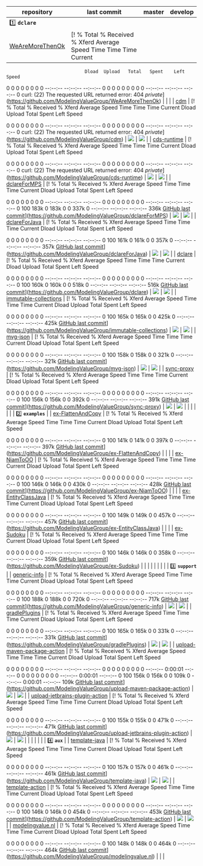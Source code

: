 | repository | last commit  | master | develop |
|------------|--------------|--------|---------|
| :one: **`dclare`** |
| [WeAreMoreThenOk](https://github.com/ModelingValueGroup/WeAreMoreThenOk) | [!  % Total    % Received % Xferd  Average Speed   Time    Time     Time  Current
                                 Dload  Upload   Total   Spent    Left  Speed

  0     0    0     0    0     0      0      0 --:--:-- --:--:-- --:--:--     0
  0     0    0     0    0     0      0      0 --:--:-- --:--:-- --:--:--     0
curl: (22) The requested URL returned error: 404 
_private_](https://github.com/ModelingValueGroup/WeAreMoreThenOk) |  |  |
| [cdm](https://github.com/ModelingValueGroup/cdm) | [!  % Total    % Received % Xferd  Average Speed   Time    Time     Time  Current
                                 Dload  Upload   Total   Spent    Left  Speed

  0     0    0     0    0     0      0      0 --:--:-- --:--:-- --:--:--     0
  0     0    0     0    0     0      0      0 --:--:-- --:--:-- --:--:--     0
curl: (22) The requested URL returned error: 404 
_private_](https://github.com/ModelingValueGroup/cdm) | [![](https://github.com/ModelingValueGroup/cdm/actions/workflows/build.yaml/badge.svg?branch=master)](https://github.com/ModelingValueGroup/cdm/actions) | [![](https://github.com/ModelingValueGroup/cdm/actions/workflows/build.yaml/badge.svg?branch=develop)](https://github.com/ModelingValueGroup/cdm/actions) |
| [cds-runtime](https://github.com/ModelingValueGroup/cds-runtime) | [!  % Total    % Received % Xferd  Average Speed   Time    Time     Time  Current
                                 Dload  Upload   Total   Spent    Left  Speed

  0     0    0     0    0     0      0      0 --:--:-- --:--:-- --:--:--     0
  0     0    0     0    0     0      0      0 --:--:-- --:--:-- --:--:--     0
curl: (22) The requested URL returned error: 404 
_private_](https://github.com/ModelingValueGroup/cds-runtime) | [![](https://github.com/ModelingValueGroup/cds-runtime/actions/workflows/build.yaml/badge.svg?branch=master)](https://github.com/ModelingValueGroup/cds-runtime/actions) | [![](https://github.com/ModelingValueGroup/cds-runtime/actions/workflows/build.yaml/badge.svg?branch=develop)](https://github.com/ModelingValueGroup/cds-runtime/actions) |
| [dclareForMPS](https://github.com/ModelingValueGroup/dclareForMPS) | [!  % Total    % Received % Xferd  Average Speed   Time    Time     Time  Current
                                 Dload  Upload   Total   Spent    Left  Speed

  0     0    0     0    0     0      0      0 --:--:-- --:--:-- --:--:--     0
  0     0    0     0    0     0      0      0 --:--:-- --:--:-- --:--:--     0
100  183k    0  183k    0     0   337k      0 --:--:-- --:--:-- --:--:--  336k
[GitHub last commit](https://img.shields.io/github/last-commit/ModelingValueGroup/dclareForMPS/develop?style=for-the-badge)](https://github.com/ModelingValueGroup/dclareForMPS) | [![](https://github.com/ModelingValueGroup/dclareForMPS/actions/workflows/build.yaml/badge.svg?branch=master)](https://github.com/ModelingValueGroup/dclareForMPS/actions) | [![](https://github.com/ModelingValueGroup/dclareForMPS/actions/workflows/build.yaml/badge.svg?branch=develop)](https://github.com/ModelingValueGroup/dclareForMPS/actions) |
| [dclareForJava](https://github.com/ModelingValueGroup/dclareForJava) | [!  % Total    % Received % Xferd  Average Speed   Time    Time     Time  Current
                                 Dload  Upload   Total   Spent    Left  Speed

  0     0    0     0    0     0      0      0 --:--:-- --:--:-- --:--:--     0
100  161k    0  161k    0     0   357k      0 --:--:-- --:--:-- --:--:--  357k
[GitHub last commit](https://img.shields.io/github/last-commit/ModelingValueGroup/dclareForJava/develop?style=for-the-badge)](https://github.com/ModelingValueGroup/dclareForJava) | [![](https://github.com/ModelingValueGroup/dclareForJava/actions/workflows/build.yaml/badge.svg?branch=master)](https://github.com/ModelingValueGroup/dclareForJava/actions) | [![](https://github.com/ModelingValueGroup/dclareForJava/actions/workflows/build.yaml/badge.svg?branch=develop)](https://github.com/ModelingValueGroup/dclareForJava/actions) |
| [dclare](https://github.com/ModelingValueGroup/dclare) | [!  % Total    % Received % Xferd  Average Speed   Time    Time     Time  Current
                                 Dload  Upload   Total   Spent    Left  Speed

  0     0    0     0    0     0      0      0 --:--:-- --:--:-- --:--:--     0
  0     0    0     0    0     0      0      0 --:--:-- --:--:-- --:--:--     0
100  160k    0  160k    0     0   518k      0 --:--:-- --:--:-- --:--:--  516k
[GitHub last commit](https://img.shields.io/github/last-commit/ModelingValueGroup/dclare/develop?style=for-the-badge)](https://github.com/ModelingValueGroup/dclare) | [![](https://github.com/ModelingValueGroup/dclare/actions/workflows/build.yaml/badge.svg?branch=master)](https://github.com/ModelingValueGroup/dclare/actions) | [![](https://github.com/ModelingValueGroup/dclare/actions/workflows/build.yaml/badge.svg?branch=develop)](https://github.com/ModelingValueGroup/dclare/actions) |
| [immutable-collections](https://github.com/ModelingValueGroup/immutable-collections) | [!  % Total    % Received % Xferd  Average Speed   Time    Time     Time  Current
                                 Dload  Upload   Total   Spent    Left  Speed

  0     0    0     0    0     0      0      0 --:--:-- --:--:-- --:--:--     0
100  165k    0  165k    0     0   425k      0 --:--:-- --:--:-- --:--:--  425k
[GitHub last commit](https://img.shields.io/github/last-commit/ModelingValueGroup/immutable-collections/develop?style=for-the-badge)](https://github.com/ModelingValueGroup/immutable-collections) | [![](https://github.com/ModelingValueGroup/immutable-collections/actions/workflows/build.yaml/badge.svg?branch=master)](https://github.com/ModelingValueGroup/immutable-collections/actions) | [![](https://github.com/ModelingValueGroup/immutable-collections/actions/workflows/build.yaml/badge.svg?branch=develop)](https://github.com/ModelingValueGroup/immutable-collections/actions) |
| [mvg-json](https://github.com/ModelingValueGroup/mvg-json) | [!  % Total    % Received % Xferd  Average Speed   Time    Time     Time  Current
                                 Dload  Upload   Total   Spent    Left  Speed

  0     0    0     0    0     0      0      0 --:--:-- --:--:-- --:--:--     0
100  158k    0  158k    0     0   321k      0 --:--:-- --:--:-- --:--:--  321k
[GitHub last commit](https://img.shields.io/github/last-commit/ModelingValueGroup/mvg-json/develop?style=for-the-badge)](https://github.com/ModelingValueGroup/mvg-json) | [![](https://github.com/ModelingValueGroup/mvg-json/actions/workflows/build.yaml/badge.svg?branch=master)](https://github.com/ModelingValueGroup/mvg-json/actions) | [![](https://github.com/ModelingValueGroup/mvg-json/actions/workflows/build.yaml/badge.svg?branch=develop)](https://github.com/ModelingValueGroup/mvg-json/actions) |
| [sync-proxy](https://github.com/ModelingValueGroup/sync-proxy) | [!  % Total    % Received % Xferd  Average Speed   Time    Time     Time  Current
                                 Dload  Upload   Total   Spent    Left  Speed

  0     0    0     0    0     0      0      0 --:--:-- --:--:-- --:--:--     0
  0     0    0     0    0     0      0      0 --:--:-- --:--:-- --:--:--     0
100  156k    0  156k    0     0   392k      0 --:--:-- --:--:-- --:--:--  391k
[GitHub last commit](https://img.shields.io/github/last-commit/ModelingValueGroup/sync-proxy/develop?style=for-the-badge)](https://github.com/ModelingValueGroup/sync-proxy) | [![](https://github.com/ModelingValueGroup/sync-proxy/actions/workflows/build.yaml/badge.svg?branch=master)](https://github.com/ModelingValueGroup/sync-proxy/actions) | [![](https://github.com/ModelingValueGroup/sync-proxy/actions/workflows/build.yaml/badge.svg?branch=develop)](https://github.com/ModelingValueGroup/sync-proxy/actions) |
|            |              |        |         |
| :two: **`examples`** |
| [ex-FlattenAndCopy](https://github.com/ModelingValueGroup/ex-FlattenAndCopy) | [!  % Total    % Received % Xferd  Average Speed   Time    Time     Time  Current
                                 Dload  Upload   Total   Spent    Left  Speed

  0     0    0     0    0     0      0      0 --:--:-- --:--:-- --:--:--     0
100  141k    0  141k    0     0   397k      0 --:--:-- --:--:-- --:--:--  397k
[GitHub last commit](https://img.shields.io/github/last-commit/ModelingValueGroup/ex-FlattenAndCopy/master?style=for-the-badge)](https://github.com/ModelingValueGroup/ex-FlattenAndCopy) |  |  |
| [ex-NiamToOO](https://github.com/ModelingValueGroup/ex-NiamToOO) | [!  % Total    % Received % Xferd  Average Speed   Time    Time     Time  Current
                                 Dload  Upload   Total   Spent    Left  Speed

  0     0    0     0    0     0      0      0 --:--:-- --:--:-- --:--:--     0
  0     0    0     0    0     0      0      0 --:--:-- --:--:-- --:--:--     0
100  146k    0  146k    0     0   430k      0 --:--:-- --:--:-- --:--:--  428k
[GitHub last commit](https://img.shields.io/github/last-commit/ModelingValueGroup/ex-NiamToOO/master?style=for-the-badge)](https://github.com/ModelingValueGroup/ex-NiamToOO) |  |  |
| [ex-EntityClassJava](https://github.com/ModelingValueGroup/ex-EntityClassJava) | [!  % Total    % Received % Xferd  Average Speed   Time    Time     Time  Current
                                 Dload  Upload   Total   Spent    Left  Speed

  0     0    0     0    0     0      0      0 --:--:-- --:--:-- --:--:--     0
100  149k    0  149k    0     0   457k      0 --:--:-- --:--:-- --:--:--  457k
[GitHub last commit](https://img.shields.io/github/last-commit/ModelingValueGroup/ex-EntityClassJava/master?style=for-the-badge)](https://github.com/ModelingValueGroup/ex-EntityClassJava) |  |  |
| [ex-Sudoku](https://github.com/ModelingValueGroup/ex-Sudoku) | [!  % Total    % Received % Xferd  Average Speed   Time    Time     Time  Current
                                 Dload  Upload   Total   Spent    Left  Speed

  0     0    0     0    0     0      0      0 --:--:-- --:--:-- --:--:--     0
100  146k    0  146k    0     0   358k      0 --:--:-- --:--:-- --:--:--  359k
[GitHub last commit](https://img.shields.io/github/last-commit/ModelingValueGroup/ex-Sudoku/master?style=for-the-badge)](https://github.com/ModelingValueGroup/ex-Sudoku) |  |  |
|            |              |        |         |
| :three: **`support`** |
| [generic-info](https://github.com/ModelingValueGroup/generic-info) | [!  % Total    % Received % Xferd  Average Speed   Time    Time     Time  Current
                                 Dload  Upload   Total   Spent    Left  Speed

  0     0    0     0    0     0      0      0 --:--:-- --:--:-- --:--:--     0
  0     0    0     0    0     0      0      0 --:--:-- --:--:-- --:--:--     0
100  188k    0  188k    0     0   720k      0 --:--:-- --:--:-- --:--:--  717k
[GitHub last commit](https://img.shields.io/github/last-commit/ModelingValueGroup/generic-info/master?style=for-the-badge)](https://github.com/ModelingValueGroup/generic-info) | [![](https://github.com/ModelingValueGroup/generic-info/actions/workflows/build.yaml/badge.svg?branch=master)](https://github.com/ModelingValueGroup/generic-info/actions) | [![](https://github.com/ModelingValueGroup/generic-info/actions/workflows/build.yaml/badge.svg?branch=develop)](https://github.com/ModelingValueGroup/generic-info/actions) |
| [gradlePlugins](https://github.com/ModelingValueGroup/gradlePlugins) | [!  % Total    % Received % Xferd  Average Speed   Time    Time     Time  Current
                                 Dload  Upload   Total   Spent    Left  Speed

  0     0    0     0    0     0      0      0 --:--:-- --:--:-- --:--:--     0
100  165k    0  165k    0     0   331k      0 --:--:-- --:--:-- --:--:--  331k
[GitHub last commit](https://img.shields.io/github/last-commit/ModelingValueGroup/gradlePlugins/develop?style=for-the-badge)](https://github.com/ModelingValueGroup/gradlePlugins) | [![](https://github.com/ModelingValueGroup/gradlePlugins/actions/workflows/build.yaml/badge.svg?branch=master)](https://github.com/ModelingValueGroup/gradlePlugins/actions) | [![](https://github.com/ModelingValueGroup/gradlePlugins/actions/workflows/build.yaml/badge.svg?branch=develop)](https://github.com/ModelingValueGroup/gradlePlugins/actions) |
| [upload-maven-package-action](https://github.com/ModelingValueGroup/upload-maven-package-action) | [!  % Total    % Received % Xferd  Average Speed   Time    Time     Time  Current
                                 Dload  Upload   Total   Spent    Left  Speed

  0     0    0     0    0     0      0      0 --:--:-- --:--:-- --:--:--     0
  0     0    0     0    0     0      0      0 --:--:--  0:00:01 --:--:--     0
  0     0    0     0    0     0      0      0 --:--:--  0:00:01 --:--:--     0
100  156k    0  156k    0     0   109k      0 --:--:--  0:00:01 --:--:--  109k
[GitHub last commit](https://img.shields.io/github/last-commit/ModelingValueGroup/upload-maven-package-action/master?style=for-the-badge)](https://github.com/ModelingValueGroup/upload-maven-package-action) | [![](https://github.com/ModelingValueGroup/upload-maven-package-action/actions/workflows/test.yaml/badge.svg?branch=master)](https://github.com/ModelingValueGroup/upload-maven-package-action/actions) | [![](https://github.com/ModelingValueGroup/upload-maven-package-action/actions/workflows/test.yaml/badge.svg?branch=develop)](https://github.com/ModelingValueGroup/upload-maven-package-action/actions) |
| [upload-jetbrains-plugin-action](https://github.com/ModelingValueGroup/upload-jetbrains-plugin-action) | [!  % Total    % Received % Xferd  Average Speed   Time    Time     Time  Current
                                 Dload  Upload   Total   Spent    Left  Speed

  0     0    0     0    0     0      0      0 --:--:-- --:--:-- --:--:--     0
100  155k    0  155k    0     0   471k      0 --:--:-- --:--:-- --:--:--  471k
[GitHub last commit](https://img.shields.io/github/last-commit/ModelingValueGroup/upload-jetbrains-plugin-action/master?style=for-the-badge)](https://github.com/ModelingValueGroup/upload-jetbrains-plugin-action) | [![](https://github.com/ModelingValueGroup/upload-jetbrains-plugin-action/actions/workflows/test.yaml/badge.svg?branch=master)](https://github.com/ModelingValueGroup/upload-jetbrains-plugin-action/actions) | [![](https://github.com/ModelingValueGroup/upload-jetbrains-plugin-action/actions/workflows/test.yaml/badge.svg?branch=develop)](https://github.com/ModelingValueGroup/upload-jetbrains-plugin-action/actions) |
|            |              |        |         |
| :four: **`aux`** |
| [template-java](https://github.com/ModelingValueGroup/template-java) | [!  % Total    % Received % Xferd  Average Speed   Time    Time     Time  Current
                                 Dload  Upload   Total   Spent    Left  Speed

  0     0    0     0    0     0      0      0 --:--:-- --:--:-- --:--:--     0
100  157k    0  157k    0     0   461k      0 --:--:-- --:--:-- --:--:--  461k
[GitHub last commit](https://img.shields.io/github/last-commit/ModelingValueGroup/template-java/master?style=for-the-badge)](https://github.com/ModelingValueGroup/template-java) | [![](https://github.com/ModelingValueGroup/template-java/actions/workflows/build.yaml/badge.svg?branch=master)](https://github.com/ModelingValueGroup/template-java/actions) | [![](https://github.com/ModelingValueGroup/template-java/actions/workflows/build.yaml/badge.svg?branch=develop)](https://github.com/ModelingValueGroup/template-java/actions) |
| [template-action](https://github.com/ModelingValueGroup/template-action) | [!  % Total    % Received % Xferd  Average Speed   Time    Time     Time  Current
                                 Dload  Upload   Total   Spent    Left  Speed

  0     0    0     0    0     0      0      0 --:--:-- --:--:-- --:--:--     0
  0     0    0     0    0     0      0      0 --:--:-- --:--:-- --:--:--     0
100  146k    0  146k    0     0   454k      0 --:--:-- --:--:-- --:--:--  453k
[GitHub last commit](https://img.shields.io/github/last-commit/ModelingValueGroup/template-action/master?style=for-the-badge)](https://github.com/ModelingValueGroup/template-action) | [![](https://github.com/ModelingValueGroup/template-action/actions/workflows/build.yaml/badge.svg?branch=master)](https://github.com/ModelingValueGroup/template-action/actions) | [![](https://github.com/ModelingValueGroup/template-action/actions/workflows/build.yaml/badge.svg?branch=develop)](https://github.com/ModelingValueGroup/template-action/actions) |
| [modelingvalue.nl](https://github.com/ModelingValueGroup/modelingvalue.nl) | [!  % Total    % Received % Xferd  Average Speed   Time    Time     Time  Current
                                 Dload  Upload   Total   Spent    Left  Speed

  0     0    0     0    0     0      0      0 --:--:-- --:--:-- --:--:--     0
100  148k    0  148k    0     0   464k      0 --:--:-- --:--:-- --:--:--  464k
[GitHub last commit](https://img.shields.io/github/last-commit/ModelingValueGroup/modelingvalue.nl/master?style=for-the-badge)](https://github.com/ModelingValueGroup/modelingvalue.nl) |  |  |
